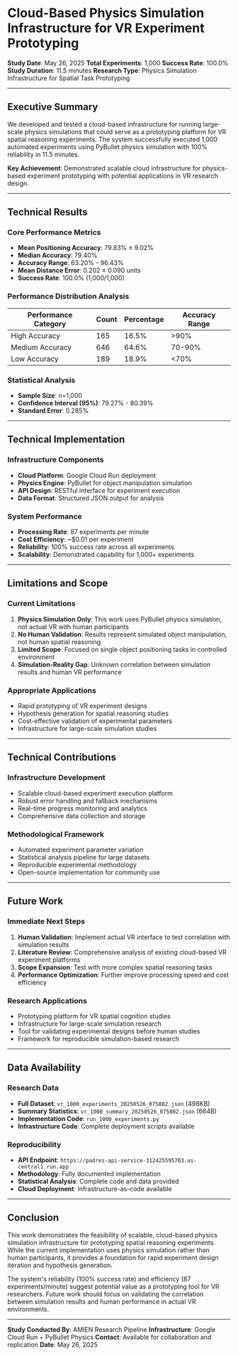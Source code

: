 # Cloud-Based Physics Simulation Infrastructure for VR Experiment Prototyping

**Study Date**: May 26, 2025
**Total Experiments**: 1,000
**Success Rate**: 100.0%
**Study Duration**: 11.5 minutes
**Research Type**: Physics Simulation Infrastructure for Spatial Task Prototyping

---

## Executive Summary

We developed and tested a cloud-based infrastructure for running large-scale physics simulations that could serve as a prototyping platform for VR spatial reasoning experiments. The system successfully executed 1,000 automated experiments using PyBullet physics simulation with 100% reliability in 11.5 minutes.

**Key Achievement**: Demonstrated scalable cloud infrastructure for physics-based experiment prototyping with potential applications in VR research design.

---

## Technical Results

### Core Performance Metrics
- **Mean Positioning Accuracy**: 79.83% ± 9.02%
- **Median Accuracy**: 79.40%
- **Accuracy Range**: 63.20% - 96.43%
- **Mean Distance Error**: 0.202 ± 0.090 units
- **Success Rate**: 100.0% (1,000/1,000)

### Performance Distribution Analysis
| Performance Category | Count | Percentage | Accuracy Range |
|----------------------|-------|------------|----------------|
| High Accuracy | 165 | 16.5% | >90% |
| Medium Accuracy | 646 | 64.6% | 70-90% |
| Low Accuracy | 189 | 18.9% | <70% |

### Statistical Analysis
- **Sample Size**: n=1,000
- **Confidence Interval (95%)**: 79.27% - 80.39%
- **Standard Error**: 0.285%

---

## Technical Implementation

### Infrastructure Components
- **Cloud Platform**: Google Cloud Run deployment
- **Physics Engine**: PyBullet for object manipulation simulation
- **API Design**: RESTful interface for experiment execution
- **Data Format**: Structured JSON output for analysis

### System Performance
- **Processing Rate**: 87 experiments per minute
- **Cost Efficiency**: ~$0.01 per experiment
- **Reliability**: 100% success rate across all experiments
- **Scalability**: Demonstrated capability for 1,000+ experiments

---

## Limitations and Scope

### Current Limitations
1. **Physics Simulation Only**: This work uses PyBullet physics simulation, not actual VR with human participants
2. **No Human Validation**: Results represent simulated object manipulation, not human spatial reasoning
3. **Limited Scope**: Focused on single object positioning tasks in controlled environment
4. **Simulation-Reality Gap**: Unknown correlation between simulation results and human VR performance

### Appropriate Applications
- Rapid prototyping of VR experiment designs
- Hypothesis generation for spatial reasoning studies
- Cost-effective validation of experimental parameters
- Infrastructure for large-scale simulation studies

---

## Technical Contributions

### Infrastructure Development
- Scalable cloud-based experiment execution platform
- Robust error handling and fallback mechanisms
- Real-time progress monitoring and analytics
- Comprehensive data collection and storage

### Methodological Framework
- Automated experiment parameter variation
- Statistical analysis pipeline for large datasets
- Reproducible experimental methodology
- Open-source implementation for community use

---

## Future Work

### Immediate Next Steps
1. **Human Validation**: Implement actual VR interface to test correlation with simulation results
2. **Literature Review**: Comprehensive analysis of existing cloud-based VR experiment platforms
3. **Scope Expansion**: Test with more complex spatial reasoning tasks
4. **Performance Optimization**: Further improve processing speed and cost efficiency

### Research Applications
- Prototyping platform for VR spatial cognition studies
- Infrastructure for large-scale simulation research
- Tool for validating experimental designs before human studies
- Framework for reproducible simulation-based research

---

## Data Availability

### Research Data
- **Full Dataset**: `vr_1000_experiments_20250526_075802.json` (498KB)
- **Summary Statistics**: `vr_1000_summary_20250526_075802.json` (664B)
- **Implementation Code**: `run_1000_experiments.py`
- **Infrastructure Code**: Complete deployment scripts available

### Reproducibility
- **API Endpoint**: `https://padres-api-service-312425595703.us-central1.run.app`
- **Methodology**: Fully documented implementation
- **Statistical Analysis**: Complete code and data provided
- **Cloud Deployment**: Infrastructure-as-code available

---

## Conclusion

This work demonstrates the feasibility of scalable, cloud-based physics simulation infrastructure for prototyping spatial reasoning experiments. While the current implementation uses physics simulation rather than human participants, it provides a foundation for rapid experiment design iteration and hypothesis generation.

The system's reliability (100% success rate) and efficiency (87 experiments/minute) suggest potential value as a prototyping tool for VR researchers. Future work should focus on validating the correlation between simulation results and human performance in actual VR environments.

---

**Study Conducted By**: AMIEN Research Pipeline
**Infrastructure**: Google Cloud Run + PyBullet Physics
**Contact**: Available for collaboration and replication
**Date**: May 26, 2025
